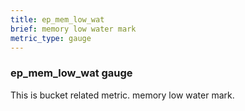 ```yaml
---
title: ep_mem_low_wat
brief: memory low water mark
metric_type: gauge
---
```

### ep_mem_low_wat gauge

This is bucket related metric. memory low water mark.